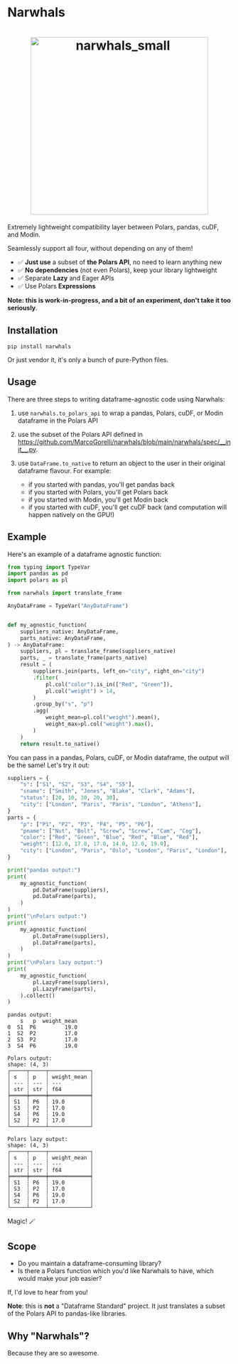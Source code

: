 # Narwhals

<h1 align="center">
	<img
		width="400"
		alt="narwhals_small"
		src="https://github.com/MarcoGorelli/narwhals/assets/33491632/26be901e-5383-49f2-9fbd-5c97b7696f27">
</h1>

Extremely lightweight compatibility layer between Polars, pandas, cuDF, and Modin.

Seamlessly support all four, without depending on any of them!

- ✅ **Just use** a subset of **the Polars API**, no need to learn anything new
- ✅ **No dependencies** (not even Polars), keep your library lightweight
- ✅ Separate **Lazy** and Eager APIs
- ✅ Use Polars **Expressions**

**Note: this is work-in-progress, and a bit of an experiment, don't take it too seriously**.

## Installation

```
pip install narwhals
```
Or just vendor it, it's only a bunch of pure-Python files.

## Usage

There are three steps to writing dataframe-agnostic code using Narwhals:

1. use `narwhals.to_polars_api` to wrap a pandas, Polars, cuDF, or Modin dataframe
   in the Polars API
2. use the subset of the Polars API defined in https://github.com/MarcoGorelli/narwhals/blob/main/narwhals/spec/__init__.py.
3. use `DataFrame.to_native` to return an object to the user in their original
   dataframe flavour. For example:

   - if you started with pandas, you'll get pandas back
   - if you started with Polars, you'll get Polars back
   - if you started with Modin, you'll get Modin back
   - if you started with cuDF, you'll get cuDF back (and computation will happen natively on the GPU!)
   
## Example

Here's an example of a dataframe agnostic function:

```python
from typing import TypeVar
import pandas as pd
import polars as pl

from narwhals import translate_frame

AnyDataFrame = TypeVar("AnyDataFrame")


def my_agnostic_function(
    suppliers_native: AnyDataFrame,
    parts_native: AnyDataFrame,
) -> AnyDataFrame:
    suppliers, pl = translate_frame(suppliers_native)
    parts, _ = translate_frame(parts_native)
    result = (
        suppliers.join(parts, left_on="city", right_on="city")
        .filter(
            pl.col("color").is_in(["Red", "Green"]),
            pl.col("weight") > 14,
        )
        .group_by("s", "p")
        .agg(
            weight_mean=pl.col("weight").mean(),
            weight_max=pl.col("weight").max(),
        )
    )
    return result.to_native()
```
You can pass in a pandas, Polars, cuDF, or Modin dataframe, the output will be the same!
Let's try it out:

```python
suppliers = {
    "s": ["S1", "S2", "S3", "S4", "S5"],
    "sname": ["Smith", "Jones", "Blake", "Clark", "Adams"],
    "status": [20, 10, 30, 20, 30],
    "city": ["London", "Paris", "Paris", "London", "Athens"],
}
parts = {
    "p": ["P1", "P2", "P3", "P4", "P5", "P6"],
    "pname": ["Nut", "Bolt", "Screw", "Screw", "Cam", "Cog"],
    "color": ["Red", "Green", "Blue", "Red", "Blue", "Red"],
    "weight": [12.0, 17.0, 17.0, 14.0, 12.0, 19.0],
    "city": ["London", "Paris", "Oslo", "London", "Paris", "London"],
}

print("pandas output:")
print(
    my_agnostic_function(
        pd.DataFrame(suppliers),
        pd.DataFrame(parts),
    )
)
print("\nPolars output:")
print(
    my_agnostic_function(
        pl.DataFrame(suppliers),
        pl.DataFrame(parts),
    )
)
print("\nPolars lazy output:")
print(
    my_agnostic_function(
        pl.LazyFrame(suppliers),
        pl.LazyFrame(parts),
    ).collect()
)
```

```
pandas output:
    s   p  weight_mean
0  S1  P6         19.0
1  S2  P2         17.0
2  S3  P2         17.0
3  S4  P6         19.0

Polars output:
shape: (4, 3)
┌─────┬─────┬─────────────┐
│ s   ┆ p   ┆ weight_mean │
│ --- ┆ --- ┆ ---         │
│ str ┆ str ┆ f64         │
╞═════╪═════╪═════════════╡
│ S1  ┆ P6  ┆ 19.0        │
│ S3  ┆ P2  ┆ 17.0        │
│ S4  ┆ P6  ┆ 19.0        │
│ S2  ┆ P2  ┆ 17.0        │
└─────┴─────┴─────────────┘

Polars lazy output:
shape: (4, 3)
┌─────┬─────┬─────────────┐
│ s   ┆ p   ┆ weight_mean │
│ --- ┆ --- ┆ ---         │
│ str ┆ str ┆ f64         │
╞═════╪═════╪═════════════╡
│ S1  ┆ P6  ┆ 19.0        │
│ S3  ┆ P2  ┆ 17.0        │
│ S4  ┆ P6  ┆ 19.0        │
│ S2  ┆ P2  ┆ 17.0        │
└─────┴─────┴─────────────┘
```
Magic! 🪄 

## Scope

- Do you maintain a dataframe-consuming library?
- Is there a Polars function which you'd like Narwhals to have, which would make your job easier?

If, I'd love to hear from you!

**Note**: this is **not** a "Dataframe Standard" project. It just translates a subset of the Polars
API to pandas-like libraries.

## Why "Narwhals"?

Because they are so awesome.
